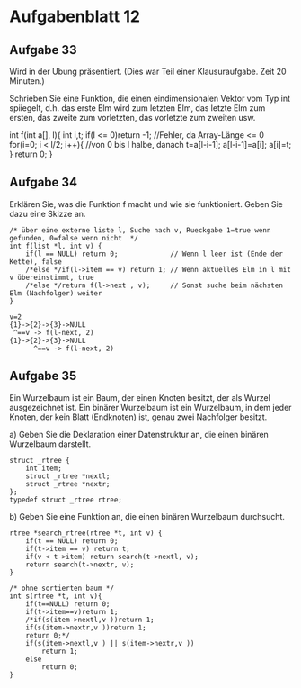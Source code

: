 # Aufgabenblatt 12

## Aufgabe 33

Wird in der Ubung präsentiert.
(Dies war Teil einer Klausuraufgabe. Zeit 20 Minuten.)

Schrieben Sie eine Funktion, die einen eindimensionalen Vektor vom Typ int spiiegelt, d.h. das erste Elm wird zum letzten Elm, das letzte Elm zum ersten, das zweite zum vorletzten, das vorletzte zum zweiten usw.

int f(int a[], l){
	int i,t;
	if(l <= 0)return -1; //Fehler, da Array-Länge <= 0
	for(i=0; i < l/2; i++){ //von 0 bis l halbe, danach 
		t=a[l-i-1];
		a[l-i-1]=a[i];
		a[i]=t;
	}
	return 0;
}

## Aufgabe 34

Erklären Sie, was die Funktion f macht und wie sie funktioniert. Geben Sie dazu eine Skizze an.

	/* über eine externe liste l, Suche nach v, Rueckgabe 1=true wenn gefunden, 0=false wenn nicht  */
	int f(list *l, int v) {
		if(l == NULL) return 0;				// Wenn l leer ist (Ende der Kette), false
		/*else */if(l->item == v) return 1;	// Wenn aktuelles Elm in l mit v übereinstimmt, true
		/*else */return f(l->next , v);		// Sonst suche beim nächsten Elm (Nachfolger) weiter
	}

	v=2
	{1}->{2}->{3}->NULL
	 ^==v -> f(l-next, 2)
	{1}->{2}->{3}->NULL
	      ^==v -> f(l-next, 2)

## Aufgabe 35

Ein Wurzelbaum ist ein Baum, der einen Knoten besitzt, der als Wurzel ausgezeichnet ist. Ein binärer Wurzelbaum ist ein Wurzelbaum, in dem jeder Knoten, der kein Blatt (Endknoten) ist, genau zwei Nachfolger besitzt.

a) Geben Sie die Deklaration einer Datenstruktur an, die einen binären Wurzelbaum darstellt.

	struct _rtree {
		int item;
		struct _rtree *nextl;
		struct _rtree *nextr;
	};
	typedef struct _rtree rtree;

b) Geben Sie eine Funktion an, die einen binären Wurzelbaum durchsucht.

	rtree *search_rtree(rtree *t, int v) {
		if(t == NULL) return 0;
		if(t->item == v) return t;
		if(v < t->item) return search(t->nextl, v);
		return search(t->nextr, v);
	}

	/* ohne sortierten baum */
	int s(rtree *t, int v){
		if(t==NULL) return 0;
		if(t->item==v)return 1;
		/*if(s(item->nextl,v ))return 1;
		if(s(item->nextr,v ))return 1;
		return 0;*/
		if(s(item->nextl,v ) || s(item->nextr,v ))
			return 1;
		else
			return 0;
	}
